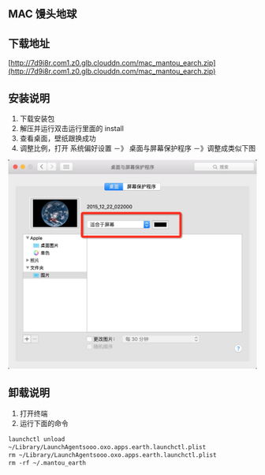 ## MAC 馒头地球

## 下载地址

[http://7d9i8r.com1.z0.glb.clouddn.com/mac_mantou_earch.zip](http://7d9i8r.com1.z0.glb.clouddn.com/mac_mantou_earch.zip)

## 安装说明

1. 下载安装包
2. 解压并运行双击运行里面的 install
3. 查看桌面，壁纸跟换成功
4. 调整比例，打开 系统偏好设置 －》 桌面与屏幕保护程序 －》调整成类似下图

![](demo.png)

## 卸载说明

1. 打开终端
2. 运行下面的命令

```
launchctl unload ~/Library/LaunchAgentsooo.oxo.apps.earth.launchctl.plist
rm ~/Library/LaunchAgentsooo.oxo.apps.earth.launchctl.plist
rm -rf ~/.mantou_earth
```